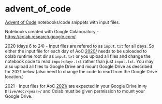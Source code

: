 # advent_of_code

[Advent of Code](https://adventofcode.com/) notebooks/code snippets with input files.

Notebooks created with Google Colaboratory - https://colab.research.google.com/.

2020 (days 6 to 24) - Input files are refered to as `input.txt` for all days. So either the input file for each day of AoC [2020/](2020/) needs to be uploaded to colab runtime root dir as `input.txt` or you upload all files and change the notebook code to read `input<day>.txt` rather than just `input.txt`. You may also upload all files to Google Drive and mount Google Drive as described for 2021 below (also need to change the code to read from the Google Drive location.)

2021 - Input files for AoC [2021/](2021/) are expected in your Google Drive in `My Drive/AoC/<year>/` and Colab must be given permission to mount your Google Drive.
